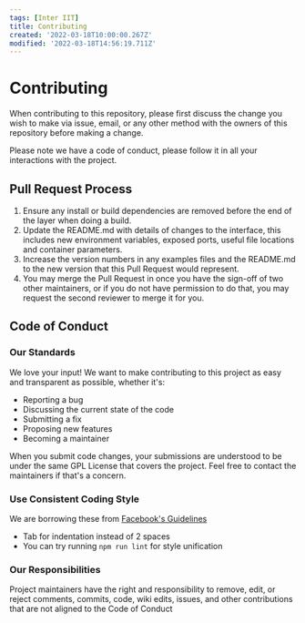 ```yaml
---
tags: [Inter IIT]
title: Contributing
created: '2022-03-18T10:00:00.267Z'
modified: '2022-03-18T14:56:19.711Z'
---
```


# Contributing

When contributing to this repository, please first discuss the change you wish to make via issue,
email, or any other method with the owners of this repository before making a change. 

Please note we have a code of conduct, please follow it in all your interactions with the project.

## Pull Request Process

1. Ensure any install or build dependencies are removed before the end of the layer when doing a 
   build.
2. Update the README.md with details of changes to the interface, this includes new environment 
   variables, exposed ports, useful file locations and container parameters.
3. Increase the version numbers in any examples files and the README.md to the new version that this
   Pull Request would represent.
4. You may merge the Pull Request in once you have the sign-off of two other maintainers, or if you 
   do not have permission to do that, you may request the second reviewer to merge it for you.

## Code of Conduct

### Our Standards

We love your input! We want to make contributing to this project as easy and transparent as possible, whether it's:

- Reporting a bug
- Discussing the current state of the code
- Submitting a fix
- Proposing new features
- Becoming a maintainer

When you submit code changes, your submissions are understood to be under the same GPL License that covers the project. Feel free to contact the maintainers if that's a concern.

### Use Consistent Coding Style

We are borrowing these from [Facebook's Guidelines](https://github.com/facebook/draft-js/blob/a9316a723f9e918afde44dea68b5f9f39b7d9b00/CONTRIBUTING.md)

* Tab for indentation instead of 2 spaces
* You can try running `npm run lint` for style unification

### Our Responsibilities

Project maintainers have the right and responsibility to remove, edit, or
reject comments, commits, code, wiki edits, issues, and other contributions
that are not aligned to the Code of Conduct
